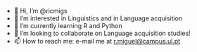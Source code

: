 - 👋 Hi, I’m @ricmigs
- 👀 I’m interested in Linguistics and in Language acquisition
- 🌱 I’m currently learning R and Python
- 💞️ I’m looking to collaborate on Language acquisition studies!
- 📫 How to reach me: e-mail me at r.miguel@campus.ul.pt 

<!---
ricmigs/ricmigs is a ✨ special ✨ repository because its `README.md` (this file) appears on your GitHub profile.
You can click the Preview link to take a look at your changes.
--->
